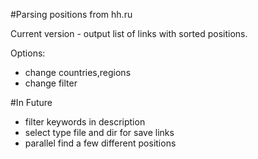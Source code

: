 #Parsing positions from hh.ru

Current version - output list of links with sorted positions.

Options:
- change countries,regions
- change filter

#In Future
- filter keywords in description
- select type file and dir for save links
- parallel find a few different positions


